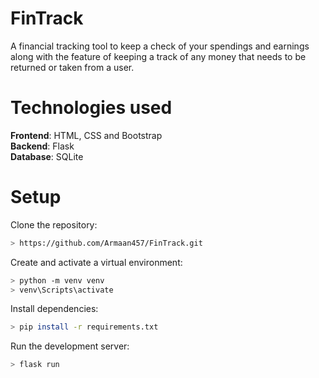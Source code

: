 # FinTrack
A financial tracking tool to keep a check of your spendings and earnings along with the feature of keeping a track of any money that needs to be returned or taken from a user.

# Technologies used
**Frontend**: HTML, CSS and Bootstrap <br>
**Backend**: Flask <br>
**Database**: SQLite <br>

# Setup

Clone the repository:

```sh
> https://github.com/Armaan457/FinTrack.git
```
Create and activate a virtual environment:

```sh
> python -m venv venv
> venv\Scripts\activate
  ```
Install dependencies:

```sh
> pip install -r requirements.txt
```

Run the development server:

```sh
> flask run
```
